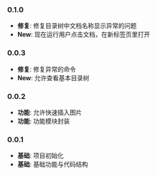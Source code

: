 ### 0.1.0

- **修复**: 修复目录树中文档名称显示异常的问题
- **New**: 现在运行用户点击文档，在新标签页里打开

### 0.0.3

- **修复**: 修复异常的命令
- **New**: 允许查看基本目录树

### 0.0.2

- **功能**: 允许快速插入图片
- **功能**: 功能模块封装

### 0.0.1

- **基础**: 项目初始化
- **基础**: 基础功能与代码结构